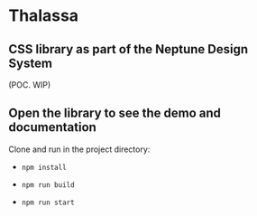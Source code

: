 # Thalassa

## CSS library as part of the Neptune Design System
(POC. WIP)


## Open the library to see the demo and documentation

Clone and run in the project directory:

- `npm install`

- `npm run build`

- `npm run start`
